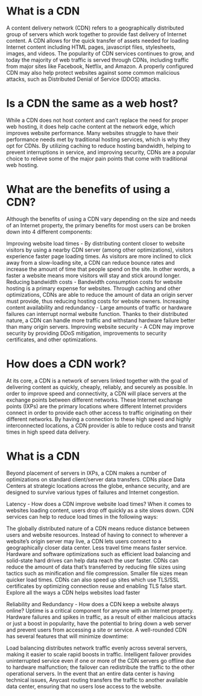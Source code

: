 # What is a CDN
A content delivery network (CDN) refers to a geographically distributed group of servers which work together to provide fast delivery of Internet content.
A CDN allows for the quick transfer of assets needed for loading Internet content including HTML pages, javascript files, stylesheets, images, and videos. The popularity of CDN services continues to grow, and today the majority of web traffic is served through CDNs, including traffic from major sites like Facebook, Netflix, and Amazon.
A properly configured CDN may also help protect websites against some common malicious attacks, such as Distributed Denial of Service (DDOS) attacks.

# Is a CDN the same as a web host?
While a CDN does not host content and can’t replace the need for proper web hosting, it does help cache content at the network edge, which improves website performance. Many websites struggle to have their performance needs met by traditional hosting services, which is why they opt for CDNs.
By utilizing caching to reduce hosting bandwidth, helping to prevent interruptions in service, and improving security, CDNs are a popular choice to relieve some of the major pain points that come with traditional web hosting.

# What are the benefits of using a CDN?
Although the benefits of using a CDN vary depending on the size and needs of an Internet property, the primary benefits for most users can be broken down into 4 different components:

Improving website load times - By distributing content closer to website visitors by using a nearby CDN server (among other optimizations), visitors experience faster page loading times. As visitors are more inclined to click away from a slow-loading site, a CDN can reduce bounce rates and increase the amount of time that people spend on the site. In other words, a faster a website means more visitors will stay and stick around longer.
Reducing bandwidth costs - Bandwidth consumption costs for website hosting is a primary expense for websites. Through caching and other optimizations, CDNs are able to reduce the amount of data an origin server must provide, thus reducing hosting costs for website owners.
Increasing content availability and redundancy - Large amounts of traffic or hardware failures can interrupt normal website function. Thanks to their distributed nature, a CDN can handle more traffic and withstand hardware failure better than many origin servers.
Improving website security - A CDN may improve security by providing DDoS mitigation, improvements to security certificates, and other optimizations.

# How does a CDN work?
At its core, a CDN is a network of servers linked together with the goal of delivering content as quickly, cheaply, reliably, and securely as possible. In order to improve speed and connectivity, a CDN will place servers at the exchange points between different networks.
These Internet exchange points (IXPs) are the primary locations where different Internet providers connect in order to provide each other access to traffic originating on their different networks. By having a connection to these high speed and highly interconnected locations, a CDN provider is able to reduce costs and transit times in high speed data delivery.

# What is a CDN
Beyond placement of servers in IXPs, a CDN makes a number of optimizations on standard client/server data transfers. CDNs place Data Centers at strategic locations across the globe, enhance security, and are designed to survive various types of failures and Internet congestion.

Latency - How does a CDN improve website load times?
When it comes to websites loading content, users drop off quickly as a site slows down. CDN services can help to reduce load times in the following ways:

The globally distributed nature of a CDN means reduce distance between users and website resources. Instead of having to connect to wherever a website’s origin server may live, a CDN lets users connect to a geographically closer data center. Less travel time means faster service.
Hardware and software optimizations such as efficient load balancing and solid-state hard drives can help data reach the user faster.
CDNs can reduce the amount of data that’s transferred by reducing file sizes using tactics such as minification and file compression. Smaller file sizes mean quicker load times.
CDNs can also speed up sites which use TLS/SSL certificates by optimizing connection reuse and enabling TLS false start.
Explore all the ways a CDN helps websites load faster

Reliability and Redundancy - How does a CDN keep a website always online?
Uptime is a critical component for anyone with an Internet property. Hardware failures and spikes in traffic, as a result of either malicious attacks or just a boost in popularity, have the potential to bring down a web server and prevent users from accessing a site or service. A well-rounded CDN has several features that will minimize downtime:

Load balancing distributes network traffic evenly across several servers, making it easier to scale rapid boosts in traffic.
Intelligent failover provides uninterrupted service even if one or more of the CDN servers go offline due to hardware malfunction; the failover can redistribute the traffic to the other operational servers.
In the event that an entire data center is having technical issues, Anycast routing transfers the traffic to another available data center, ensuring that no users lose access to the website.

